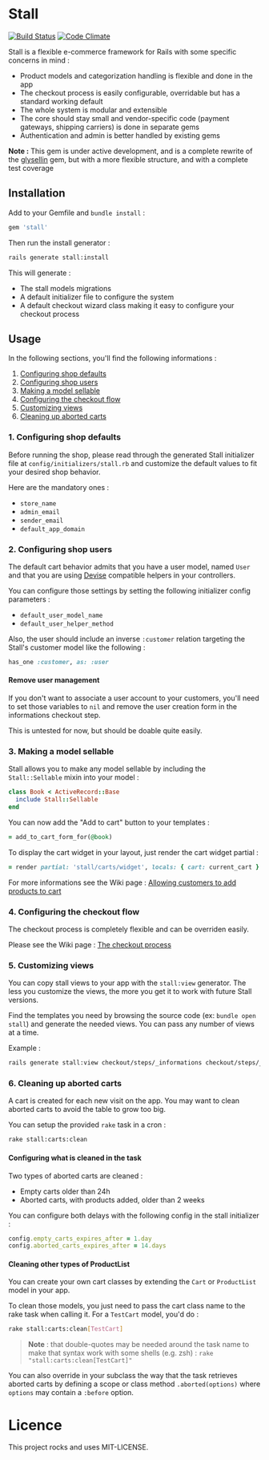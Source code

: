# Stall

[![Build Status](https://api.travis-ci.org/rails-stall/stall.svg?branch=master)](http://travis-ci.org/rails-stall/stall)
[![Code Climate](https://codeclimate.com/github/rails-stall/stall.svg)](https://codeclimate.com/github/rails-stall/stall)

Stall is a flexible e-commerce framework for Rails with some specific concerns
in mind :

- Product models and categorization handling is flexible and done in the app
- The checkout process is easily configurable, overridable but has a standard working default
- The whole system is modular and extensible
- The core should stay small and vendor-specific code (payment gateways, shipping carriers) is done in separate gems
- Authentication and admin is better handled by existing gems

**Note :** This gem is under active development, and is a complete rewrite of
the [glysellin](https://github.com/glysellin/glysellin) gem, but with a more
flexible structure, and with a complete test coverage

## Installation

Add to your Gemfile and `bundle install` :

```ruby
gem 'stall'
```

Then run the install generator :

```bash
rails generate stall:install
```

This will generate :

- The stall models migrations
- A default initializer file to configure the system
- A default checkout wizard class making it easy to configure your checkout process

## Usage

In the following sections, you'll find the following informations :

1. [Configuring shop defaults](#1-configuring-shop-defaults)
2. [Configuring shop users](#2-configuring-shop-users)
3. [Making a model sellable](#3-making-a-model-sellable)
4. [Configuring the checkout flow](#4-configuring-the-checkout-flow)
5. [Customizing views](#5-customizing-views)
6. [Cleaning up aborted carts](#6-cleaning-up-aborted-carts)


### 1. Configuring shop defaults

Before running the shop, please read through the generated Stall initializer
file at `config/initializers/stall.rb` and customize the default values to fit
your desired shop behavior.

Here are the mandatory ones :

- `store_name`
- `admin_email`
- `sender_email`
- `default_app_domain`

### 2. Configuring shop users

The default cart behavior admits that you have a user model, named `User` and
that you are using [Devise](https://github.com/plataformatec/devise/wiki)
compatible helpers in your controllers.

You can configure those settings by setting the following initializer config
parameters :

- `default_user_model_name`
- `default_user_helper_method`

Also, the user should include an inverse `:customer` relation targeting the
Stall's customer model like the following :

```ruby
has_one :customer, as: :user
```

#### Remove user management

If you don't want to associate a user account to your customers, you'll need
to set those variables to `nil` and remove the user creation form in the
informations checkout step.

This is untested for now, but should be doable quite easily.

### 3. Making a model sellable

Stall allows you to make any model sellable by including the `Stall::Sellable`
mixin into your model :

```ruby
class Book < ActiveRecord::Base
  include Stall::Sellable
end
```

You can now add the "Add to cart" button to your templates :

```ruby
= add_to_cart_form_for(@book)
```

To display the cart widget in your layout, just render the cart widget partial :

```ruby
= render partial: 'stall/carts/widget', locals: { cart: current_cart }
```

For more informations see the Wiki page :
[Allowing customers to add products to cart](https://github.com/rails-stall/stall/wiki/Allowing-customers-to-add-products-to-cart)


### 4. Configuring the checkout flow

The checkout process is completely flexible and can be overriden easily.

Please see the Wiki page :
[The checkout process](https://github.com/rails-stall/stall/wiki/The-checkout-process)


### 5. Customizing views

You can copy stall views to your app with the `stall:view` generator.
The less you customize the views, the more you get it to work with future
Stall versions.

Find the templates you need by browsing the source code (ex: `bundle open stall`)
and generate the needed views. You can pass any number of views at a time.

Example :

```bash
rails generate stall:view checkout/steps/_informations checkout/steps/_payment stall/carts/_cart
```

### 6. Cleaning up aborted carts

A cart is created for each new visit on the app. You may want to clean
aborted carts to avoid the table to grow too big.

You can setup the provided `rake` task in a cron :

```bash
rake stall:carts:clean
```

#### Configuring what is cleaned in the task

Two types of aborted carts are cleaned :

- Empty carts older than 24h
- Aborted carts, with products added, older than 2 weeks

You can configure both delays with the following config in the stall initializer :

```ruby
config.empty_carts_expires_after = 1.day
config.aborted_carts_expires_after = 14.days
```

#### Cleaning other types of ProductList

You can create your own cart classes by extending the `Cart` or `ProductList`
model in your app.

To clean those models, you just need to pass the cart class name to the rake
task when calling it. For a `TestCart` model, you'd do :

```bash
rake stall:carts:clean[TestCart]
```

> **Note** : that double-quotes may be needed around the task name to make that
syntax work with some shells (e.g. zsh) : `rake "stall:carts:clean[TestCart]"`

You can also override in your subclass the way that the task retrieves aborted
carts by defining a scope or class method `.aborted(options)` where `options`
may contain a `:before` option.

# Licence

This project rocks and uses MIT-LICENSE.
